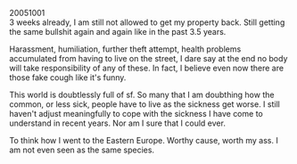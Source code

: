 20051001\
3 weeks already, I am still not allowed to get my property back. Still getting the same bullshit again and again like in the past 3.5 years.

Harassment, humiliation, further theft attempt, health problems accumulated from having to live on the street, I dare say at the end no body will take responsibility of any of these. In fact, I believe even now there are those fake cough like it's funny.

This world is doubtlessly full of sf. So many that I am doubthing how the common, or less sick, people have to live as the sickness get worse. I still haven't adjust meaningfully to cope with the sickness I have come to understand in recent years. Nor am I sure that I could ever.

To think how I went to the Eastern Europe. Worthy cause, worth my ass. I am not even seen as the same species.
